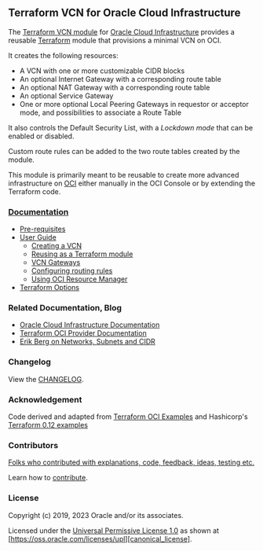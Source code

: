 ## Terraform VCN for Oracle Cloud Infrastructure

The [Terraform VCN module][repo] for [Oracle Cloud Infrastructure][OCI] provides a reusable [Terraform][terraform] module that provisions a minimal VCN on OCI.

It creates the following resources:

* A VCN with one or more customizable CIDR blocks
* An optional Internet Gateway with a corresponding route table
* An optional NAT Gateway with a corresponding route table
* An optional Service Gateway
* One or more optional Local Peering Gateways in requestor or acceptor mode, and possibilities to associate a Route Table

It also controls the Default Security List, with a *Lockdown mode* that can be enabled or disabled.

Custom route rules can be added to the two route tables created by the module.

This module is primarily meant to be reusable to create more advanced infrastructure on [OCI][OCI] either manually in the OCI Console or by extending the Terraform code.

### [Documentation][docs]

- [Pre-requisites](./chapter_2.md)
- [User Guide](./chapter_3.md)
  - [Creating a VCN](./chapter_4.md)
  - [Reusing as a Terraform module](chapter_5.md)
  - [VCN Gateways](./chapter_6.md)
  - [Configuring routing rules](./chapter_7.md)
  - [Using OCI Resource Manager](./chapter_8.md)
- [Terraform Options](./chapter_9.md)

### Related Documentation, Blog

* [Oracle Cloud Infrastructure Documentation][oci_documentation]
* [Terraform OCI Provider Documentation][terraform_oci]
* [Erik Berg on Networks, Subnets and CIDR][subnets]

### Changelog

View the [CHANGELOG][changelog].

### Acknowledgement

Code derived and adapted from [Terraform OCI Examples][terraform_oci_examples] and Hashicorp's [Terraform 0.12 examples][terraform_oci_examples]

### Contributors

[Folks who contributed with explanations, code, feedback, ideas, testing etc.][contributors]

Learn how to [contribute][contributing].

### License

Copyright (c) 2019, 2023 Oracle and/or its associates.

Licensed under the [Universal Permissive License 1.0][license] as shown at
[https://oss.oracle.com/licenses/upl][canonical_license].

<!-- Links reference section -->
[changelog]: https://github.com/oracle-terraform-modules/terraform-oci-vcn/blob/main/CHANGELOG.adoc
[contributing]: https://github.com/oracle-terraform-modules/terraform-oci-vcn/blob/main/CONTRIBUTING.adoc
[contributors]: https://github.com/oracle-terraform-modules/terraform-oci-vcn/blob/main/CONTRIBUTORS.adoc
[docs]: https://github.com/oracle-terraform-modules/terraform-oci-vcn/tree/main/docs

[license]: https://github.com/oracle-terraform-modules/terraform-oci-vcn/blob/main/LICENSE
[canonical_license]: https://oss.oracle.com/licenses/upl/

[oci]: https://cloud.oracle.com/cloud-infrastructure
[oci_documentation]: https://docs.cloud.oracle.com/iaas/Content/home.htm

[oracle]: https://www.oracle.com
[prerequisites]: https://github.com/oracle-terraform-modules/terraform-oci-vcn/blob/main/docs/prerequisites.adoc

[quickstart]: https://github.com/oracle-terraform-modules/terraform-oci-vcn/blob/main/docs/quickstart.adoc
[repo]: https://github.com/oracle/terraform-oci-vcn
[reuse]: https://github.com/oracle/terraform-oci-vcn/examples/db
[subnets]: https://erikberg.com/notes/networks.html
[terraform]: https://www.terraform.io
[terraform_hashircorp_examples]: https://github.com/hashicorp/terraform-guides/tree/master/infrastructure-as-code/terraform-0.12-examples
[terraform_oci]: https://www.terraform.io/docs/providers/oci/index.html
[terraform_options]: https://github.com/oracle-terraform-modules/terraform-oci-vcn/blob/main/docs/terraformoptions.adoc
[terraform_oci_examples]: https://github.com/terraform-providers/terraform-provider-oci/tree/master/examples
[terraform_oci_oke]: https://github.com/oracle-terraform-modules/terraform-oci-oke
<!-- Links reference section -->
